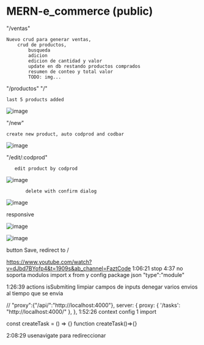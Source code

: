 # MERN-e_commerce (public)

"/ventas"

    Nuevo crud para generar ventas,
        crud de productos, 
            busqueda
            adicion
            edicion de cantidad y valor
            update en db restando productos comprados
            resumen de conteo y total valor
            TODO: img...


"/productos"
"/"

    last 5 products added

![image](https://user-images.githubusercontent.com/93483481/202043129-85c13eb7-645a-4253-88d3-35d83c1b708b.png)

"/new"

    create new product, auto codprod and codbar

![image](https://user-images.githubusercontent.com/93483481/202043246-3ea98108-7878-4845-9c8c-69dee1a26c66.png)

"/edit/:codprod"
    
       edit product by codprod

![image](https://user-images.githubusercontent.com/93483481/202048285-a128f1ad-0ea0-4a32-9e0f-27bedb4e3ac4.png)

           delete with confirm dialog
           
![image](https://user-images.githubusercontent.com/93483481/202048362-0a293d9e-4004-42c9-bb5f-186dc9842289.png)

responsive 

![image](https://user-images.githubusercontent.com/93483481/202048438-b4f7db4e-0763-46a8-b780-7d77ab392387.png)

![image](https://user-images.githubusercontent.com/93483481/202048548-582a226f-a930-4237-9a68-c4565ecb39d4.png)





button Save, redirect to /

https://www.youtube.com/watch?v=dJbd7BYofp4&t=1909s&ab_channel=FaztCode
1:06:21
    stop
4:37
    no soporta modulos
    import x from y
        config package json
            "type":"module"

1:26:39
    actions isSubmiting
        limpiar campos de inputs 
        denegar varios envios al tiempo que se envia

// "proxy":{"/api/":"http://localhost:4000"},
server: {
    proxy: {
      '/tasks': "http://localhost:4000/"
    },
},
1:52:26
    context config 1 import

const createTask = () => {}
function createTask()=>{}

2:08:29
    usenavigate 
            para redireccionar
